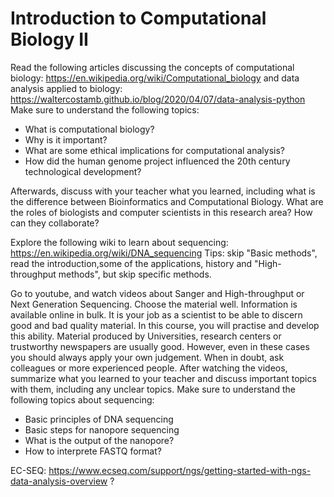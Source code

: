 # Introduction to Computational Biology II

Read the following articles discussing the concepts of computational biology: https://en.wikipedia.org/wiki/Computational_biology and data analysis applied to biology: https://waltercostamb.github.io/blog/2020/04/07/data-analysis-python Make sure to understand the following topics:

- What is computational biology?
- Why is it important?
- What are some ethical implications for computational analysis?
- How did the human genome project influenced the 20th century technological development?

Afterwards, discuss with your teacher what you learned, including what is the difference between Bioinformatics and Computational Biology. What are the roles of biologists and computer scientists in this research area? How can they collaborate? 

Explore the following wiki to learn about sequencing: https://en.wikipedia.org/wiki/DNA_sequencing Tips: skip "Basic methods", read the introduction,some of the applications,
history and "High-throughput methods", but skip specific methods.

Go to youtube, and watch videos about Sanger and High-throughput or Next Generation Sequencing. Choose the material well. Information is available online in bulk. 
It is your job as a scientist to be able to discern good and bad quality material. In this course, you will practise and develop this ability. Material produced by Universities, research centers or trustworthy newspapers are usually good. However, even in these cases you should always apply your own judgement. When in doubt, ask colleagues or more experienced people. After watching the videos, summarize what you learned to your teacher and discuss important topics with them, including any unclear topics. Make sure to understand the following topics about sequencing:

- Basic principles of DNA sequencing
- Basic steps for nanopore sequencing
- What is the output of the nanopore?
- How to interprete FASTQ format?

EC-SEQ: https://www.ecseq.com/support/ngs/getting-started-with-ngs-data-analysis-overview ?
